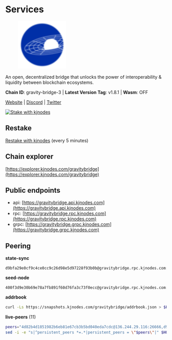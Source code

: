 # Services

<figure><img src="https://raw.githubusercontent.com/kj89/cosmos-images/main/logos/gravitybridge.png" width="150" alt=""><figcaption></figcaption></figure>

An open, decentralized bridge that unlocks the power of  interoperability & liquidity between blockchain ecosystems.

**Chain ID**: gravity-bridge-3 | **Latest Version Tag**: v1.8.1 | **Wasm**: OFF

[Website](https://www.gravitybridge.net) | [Discord](https://discord.gg/ARV8dTSjAk) | [Twitter](https://twitter.com/gravity_bridge)

[![Stake with kjnodes](https://i.ibb.co/cr44Q8j/button-stake-with-kjnodes.png)](https://restake.app/gravitybridge/gravityvaloper1nw3uavthnjwsgrrjzav2wdg9m0pw7k4fc7hvlz)

## Restake

[Restake with kjnodes](https://restake.app/gravitybridge/gravityvaloper1nw3uavthnjwsgrrjzav2wdg9m0pw7k4fc7hvlz) (every 5 minutes)
## Chain explorer
[https://explorer.kjnodes.com/gravitybridge](https://explorer.kjnodes.com/gravitybridge)

## Public endpoints

* api: [https://gravitybridge.api.kjnodes.com](https://gravitybridge.api.kjnodes.com)
* rpc: [https://gravitybridge.rpc.kjnodes.com](https://gravitybridge.rpc.kjnodes.com)
* grpc: [https://gravitybridge.grpc.kjnodes.com](https://gravitybridge.grpc.kjnodes.com)

## Peering

**state-sync**

```text
d9bfa29e0cf9c4ce0cc9c26d98e5d97228f93b0b@gravitybridge.rpc.kjnodes.com:26656
```

**seed-node**

```text
400f3d9e30b69e78a7fb891f60d76fa3c73f0ecc@gravitybridge.rpc.kjnodes.com:26659
```

**addrbook**
```bash
curl -Ls https://snapshots.kjnodes.com/gravitybridge/addrbook.json > $HOME/.gravity/config/addrbook.json
```

**live-peers** (11)
```bash
peers="4d82b4d1851982b6eb81e67cb3b5bd040eda7cdc@136.244.29.116:26666,d9bfa29e0cf9c4ce0cc9c26d98e5d97228f93b0b@65.109.88.38:26656,cdb12d97706e295640e067c9424e8f24e01c131b@45.32.216.243:26656,2b107c598194efa2efb04cbd395528900ffb1b1c@65.108.104.113:26656,84fb0a9180b2b67b4901330a13f1dee4226ce3ac@65.108.9.169:26656,381c0aabfa183467858bd4e1f2071b1b0a77e94c@142.132.154.39:26656,c4385ec685f08dfd635df6d21be9dfbdfdb52896@161.97.182.71:26656,bcd4d083788130ccbd6d3fafd2d1083c8547506f@138.197.153.126:26656,55fe573c1531d47d4e8c5f1a6560fbe25919692e@80.90.238.121:26668,e5362a93c6e7f686d72c8d6d98be2c7bceeb5cc3@49.12.23.149:27010,ca4270ebed73b4d0982450aac16fe08860410fac@142.132.248.138:26626"
sed -i -e "s|^persistent_peers *=.*|persistent_peers = \"$peers\"|" $HOME/.gravity/config/config.toml
```
